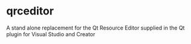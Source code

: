 # qrceditor
A stand alone replacement for the Qt Resource Editor supplied in the Qt plugin for Visual Studio and Creator
